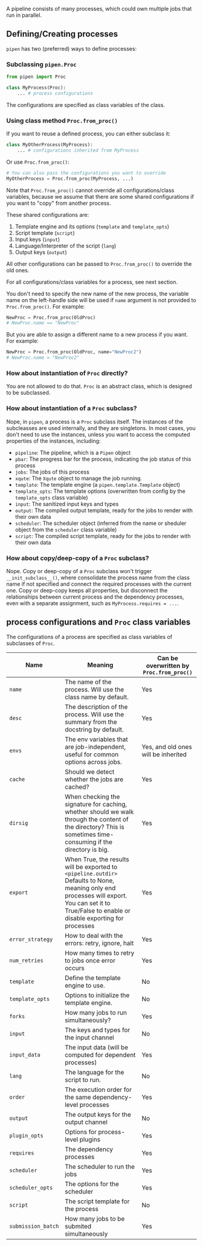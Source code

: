 A pipeline consists of many processes, which could own multiple jobs that run in parallel.

## Defining/Creating processes

`pipen` has two (preferred) ways to define processes:

### Subclassing `pipen.Proc`

```python
from pipen import Proc

class MyProcess(Proc):
    ... # process configurations
```

The configurations are specified as class variables of the class.



### Using class method `Proc.from_proc()`

If you want to reuse a defined process, you can either subclass it:

```python
class MyOtherProcess(MyProcess):
    ... # configurations inherited from MyProcess
```

Or use `Proc.from_proc()`:

```python
# You can also pass the configurations you want to override
MyOtherProcess = Proc.from_proc(MyProcess, ...)
```

Note that `Proc.from_proc()` cannot override all configurations/class variables, because we assume that there are some shared configurations if you want to "copy" from another process.

These shared configurations are:

1. Template engine and its options (`template` and `template_opts`)
2. Script template (`script`)
3. Input keys (`input`)
4. Language/Interpreter of the script (`lang`)
5. Output keys (`output`)


All other configurations can be passed to `Proc.from_proc()` to override the old ones.

For all configurations/class variables for a process, see next section.

You don't need to specify the new name of the new process, the variable name on the left-handle side will be used if `name` argument is not provided to `Proc.from_proc()`. For example:

```python
NewProc = Proc.from_proc(OldProc)
# NewProc.name == "NewProc"
```

But you are able to assign a different name to a new process if you want. For example:

```python
NewProc = Proc.from_proc(OldProc, name="NewProc2")
# NewProc.name = "NewProc2"
```

### How about instantiation of `Proc` directly?

You are not allowed to do that. `Proc` is an abstract class, which is designed to be subclassed.

### How about instantiation of a `Proc` subclass?

Nope, in `pipen`, a process is a `Proc` subclass itself. The instances of the subcleasses are used internally, and they are singletons. In most cases, you don't need to use the instances, unless you want to access the computed properties of the instances, including:

- `pipeline`: The pipeline, which is a `Pipen` object
- `pbar`: The progress bar for the process, indicating the job status of this process
- `jobs`: The jobs of this process
- `xqute`: The `Xqute` object to manage the job running.
- `template`: The template engine (a `pipen.template.Template` object)
- `template_opts`: The template options (overwritten from config by the `template_opts` class variable)
- `input`: The sanitized input keys and types
- `output`: The compiled output template, ready for the jobs to render with their own data
- `scheduler`: The scheduler object (inferred from the name or sheduler object from the `scheduler` class variable)
- `script`: The compiled script template, ready for the jobs to render with their own data

### How about copy/deep-copy of a `Proc` subclass?

Nope. Copy or deep-copy of a `Proc` subclass won't trigger `__init_subclass__()`, where consolidate the process name from the class name if not specified and connect the required processes with the current one. Copy or deep-copy keeps all properties, but disconnect the relationships between current process and the dependency processes, even with a separate assignment, such as `MyProcess.requires = ...`.

## process configurations and `Proc` class variables

The configurations of a process are specified as class variables of subclasses of `Proc`.

|Name|Meaning|Can be overwritten by `Proc.from_proc()`|
|-|-|-|
|`name`|The name of the process. Will use the class name by default.|Yes|
|`desc`|The description of the process. Will use the summary from the docstring by default.|Yes|
|`envs`|The env variables that are job-independent, useful for common options across jobs.|Yes, and old ones will be inherited|
|`cache`|Should we detect whether the jobs are cached?|Yes|
|`dirsig`|When checking the signature for caching, whether should we walk through the content of the directory? This is sometimes time-consuming if the directory is big.|Yes|
|`export`|When True, the results will be exported to `<pipeline.outdir>` Defaults to None, meaning only end processes will export. You can set it to True/False to enable or disable exporting for processes|Yes|
|`error_strategy`|How to deal with the errors: retry, ignore, halt|Yes|
|`num_retries`|How many times to retry to jobs once error occurs|Yes|
|`template`|Define the template engine to use.|No|
|`template_opts`|Options to initialize the template engine.|No|
|`forks`|How many jobs to run simultaneously?|Yes|
|`input`|The keys and types for the input channel|No|
|`input_data`|The input data (will be computed for dependent processes)|Yes|
|`lang`|The language for the script to run.|No|
|`order`|The execution order for the same dependency-level processes|Yes|
|`output`|The output keys for the output channel|No|
|`plugin_opts`|Options for process-level plugins|Yes|
|`requires`|The dependency processes|Yes|
|`scheduler`|The scheduler to run the jobs|Yes|
|`scheduler_opts`|The options for the scheduler|Yes|
|`script`|The script template for the process|No|
|`submission_batch`|How many jobs to be submited simultaneously|Yes|
